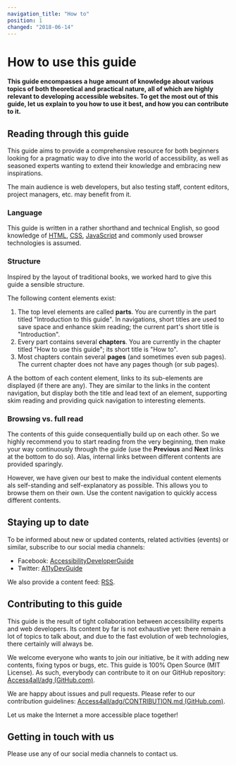 ```yaml
---
navigation_title: "How to"
position: 1
changed: "2018-06-14"
---
```


# How to use this guide

**This guide encompasses a huge amount of knowledge about various topics of both theoretical and practical nature, all of which are highly relevant to developing accessible websites. To get the most out of this guide, let us explain to you how to use it best, and how you can contribute to it.**

## Reading through this guide

This guide aims to provide a comprehensive resource for both beginners looking for a pragmatic way to dive into the world of accessibility, as well as seasoned experts wanting to extend their knowledge and embracing new inspirations.

The main audience is web developers, but also testing staff, content editors, project managers, etc. may benefit from it.

### Language

This guide is written in a rather shorthand and technical English, so good knowledge of [HTML](https://en.wikipedia.org/wiki/HTML), [CSS](https://en.wikipedia.org/wiki/Cascading_Style_Sheets), [JavaScript](https://en.wikipedia.org/wiki/JavaScript) and commonly used browser technologies is assumed.

### Structure

Inspired by the layout of traditional books, we worked hard to give this guide a sensible structure.

The following content elements exist:

1. The top level elements are called **parts**. You are currently in the part titled "Introduction to this guide". In navigations, short titles are used to save space and enhance skim reading; the current part's short title is "Introduction".
2. Every part contains several **chapters**. You are currently in the chapter titled "How to use this guide"; its short title is "How to".
3. Most chapters contain several **pages** (and sometimes even sub pages). The current chapter does not have any pages though (or sub pages).

A the bottom of each content element, links to its sub-elements are displayed (if there are any). They are similar to the links in the content navigation, but display both the title and lead text of an element, supporting skim reading and providing quick navigation to interesting elements.

### Browsing vs. full read

The contents of this guide consequentially build up on each other. So we highly recommend you to start reading from the very beginning, then make your way continuously through the guide (use the **Previous** and **Next** links at the bottom to do so). Alas, internal links between different contents are provided sparingly.

However, we have given our best to make the individual content elements als self-standing and self-explanatory as possible. This allows you to browse them on their own. Use the content navigation to quickly access different contents.

## Staying up to date

To be informed about new or updated contents, related activities (events) or similar, subscribe to our social media channels:

- Facebook: [AccessibilityDeveloperGuide](https://www.facebook.com/AccessibilityDeveloperGuide)
- Twitter: [A11yDevGuide](https://twitter.com/A11yDevGuide)

We also provide a content feed: [RSS](http://localhost:3000/feed/rss.xml).

## Contributing to this guide

This guide is the result of tight collaboration between accessibility experts and web developers. Its content by far is not exhaustive yet: there remain a lot of topics to talk about, and due to the fast evolution of web technologies, there certainly will always be.

We welcome everyone who wants to join our initiative, be it with adding new contents, fixing typos or bugs, etc. This guide is 100% Open Source (MIT License). As such, everybody can contribute to it on our GitHub repository: [Access4all/adg (GitHub.com)](https://github.com/Access4all/adg).

We are happy about issues and pull requests. Please refer to our contribution guidelines: [Access4all/adg/CONTRIBUTION.md (GitHub.com)](https://github.com/Access4all/adg/CONTRIBUTION.md).

Let us make the Internet a more accessible place together!

## Getting in touch with us

Please use any of our social media channels to contact us.
